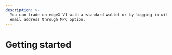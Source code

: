 ```yaml
---
description: >-
  You can trade on edgeX V1 with a standard wallet or by logging in with your
  email address through MPC option.
---
```


# Getting started

